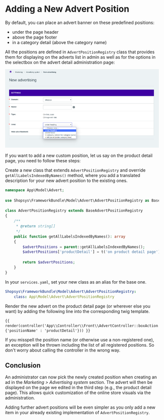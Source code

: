# Adding a New Advert Position

By default, you can place an advert banner on these predefined positions:

-   under the page header
-   above the page footer
-   in a category detail (above the category name)

All the positions are defined in `AdvertPositionRegistry` class that provides them for displaying on the adverts list in admin as well as for the options in the selectbox on the advert detail administration page:

![Advert detail in administration](img/new-advert-screen.png)

If you want to add a new custom position, let us say on the product detail page, you need to follow these steps:

Create a new class that extends `AdvertPositionRegistry` and override `getAllLabelsIndexedByNames()` method, where you add a translated description for your new advert position to the existing ones.

```php
namespace App\Model\Advert;

use Shopsys\FrameworkBundle\Model\Advert\AdvertPositionRegistry as BaseAdvertPositionRegistry;

class AdvertPositionRegistry extends BaseAdvertPositionRegistry
{
    /**
     * @return string[]
     */
    public function getAllLabelsIndexedByNames(): array
    {
        $advertPositions = parent::getAllLabelsIndexedByNames();
        $advertPositions['productDetail'] = t('on product detail page');

        return $advertPositions;
    }
}
```

In your `services.yaml`, set your new class as an alias for the base one.

```yaml
Shopsys\FrameworkBundle\Model\Advert\AdvertPositionRegistry:
    class: App\Model\Advert\AdvertPositionRegistry
```

Render the new advert on the product detail page (or wherever else you want) by adding the following line into the corresponding twig template.

```twig
{{ render(controller('App\\Controller\\Front\\AdvertController::boxAction',{'positionName' : 'productDetail'})) }}
```

If you misspell the position name (or otherwise use a non-registered one), an exception will be thrown including the list of all registered positions.
So don't worry about calling the controller in the wrong way.

## Conclusion

An administrator can now pick the newly created position when creating an ad in the _Marketing > Advertising system_ section.
The advert will then be displayed on the page we edited in the third step (e.g., the product detail page).
This allows quick customization of the online store visuals via the administration.

Adding further advert positions will be even simpler as you only add a new item in your already existing implementation of `AdvertPositionRegistry`.
